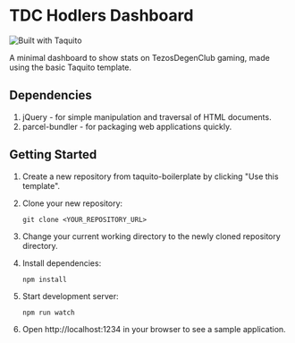 # TDC Hodlers Dashboard

![Built with Taquito][logo]

A minimal dashboard to show stats on TezosDegenClub gaming, made using the basic Taquito template.

## Dependencies

1. jQuery - for simple manipulation and traversal of HTML documents.
2. parcel-bundler - for packaging web applications quickly.

## Getting Started

1. Create a new repository from taquito-boilerplate by clicking "Use this template".
2. Clone your new repository:

    `git clone <YOUR_REPOSITORY_URL>`

3. Change your current working directory to the newly cloned repository directory.
4. Install dependencies:

    `npm install`

5. Start development server:

    `npm run watch`

6. Open http://localhost:1234 in your browser to see a sample application.

[logo]: https://raw.githubusercontent.com/ecadlabs/taquito-boilerplate/master/assets/built-with-taquito.png "Built with Taquito"
